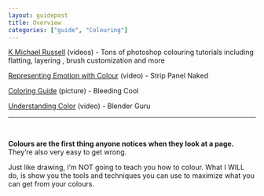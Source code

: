 ```yaml
---
layout: guidepost
title: Overview
categories: ["guide", "Colouring"]
---
```


[K Michael Russell](https://www.youtube.com/channel/UCps08eOJfFRm00TE5LStIIg) (videos) - Tons of photoshop colouring tutorials including flatting, layering , brush customization and more

[Representing Emotion with Colour](https://www.youtube.com/watch?v=myIcxizHSr4) (video) - Strip Panel Naked

[Coloring Guide](https://cdn.bleedingcool.net/wp-content/uploads/2017/01/ColoringGuide-600x429.jpg) (picture) - Bleeding Cool

[Understanding Color](https://www.youtube.com/watch?v=Qj1FK8n7WgY) (video) - Blender Guru

<hr><br>

**Colours are the first thing anyone notices when they look at a page.** They’re also very easy to get wrong.

Just like drawing, I’m NOT going to teach you how to colour. What I WILL do, is show you the tools and techniques you can use to maximize what you can get from your colours.